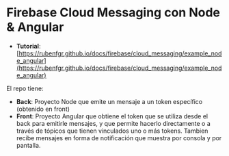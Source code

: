 # Firebase Cloud Messaging con Node & Angular

- **Tutorial**: [https://rubenfgr.github.io/docs/firebase/cloud_messaging/example_node_angular](https://rubenfgr.github.io/docs/firebase/cloud_messaging/example_node_angular)

El repo tiene:

- **Back**: Proyecto Node que emite un mensaje a un token específico (obtenido en front)
- **Front**: Proyecto Angular que obtiene el token que se utiliza desde el back para emitirle mensajes, y que permite hacerlo directamente o a través de tópicos que tienen vinculados uno o más tokens. Tambien recibe mensajes en forma de notificación que muestra por consola y por pantalla.
